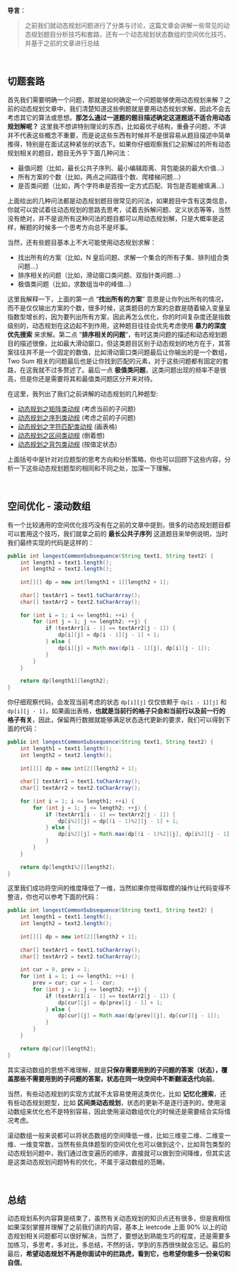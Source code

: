 **导言**：
> 之前我们就动态规划问题进行了分类与讨论，这篇文章会讲解一些常见的动态规划题目分析技巧和套路，还有一个动态规划状态数组的空间优化技巧，并基于之前的文章进行总结

<br>

## 切题套路

首先我们需要明确一个问题，那就是如何确定一个问题能够使用动态规划来解？之前的动态规划文章中，我们清楚知道这些例题就是要用动态规划求解，因此不会去考虑其它的算法或思想。**那怎么通过一道题的题目描述确定这道题适不适合用动态规划解呢？** 这里我不想讲特别理论的东西，比如最优子结构，重叠子问题，不讲并不代表这些概念不重要，而是说这些东西有时候并不是很容易从题目描述中简单推得，特别是在面试这种紧张的状态下。如果你仔细观察我们之前解过的所有动态规划相关的题目，题目无外乎下面几种问法：
* 最值问题（比如，最长公共子序列、最小编辑距离、背包能装的最大价值...）
* 所有方案的个数（比如，两点之间路径个数、爬楼梯问题...）
* 是否类问题（比如，两个字符串是否按一定方式匹配、背包是否能被填满...）

上面给出的几种问法都是动态规划题目很常见的问法，如果题目中含有这类信息，你就可以尝试着往动态规划的思路去思考，试着去拆解问题、定义状态等等，当然没有绝对，并不是说所有这种问法的题目都可以用动态规划解，只是大概率是这样，解题的时候多一个思考方向总不是坏事。

当然，还有些题目基本上不大可能使用动态规划求解：
* 找出所有的方案（比如，N 皇后问题、求解一个集合的所有子集、排列组合类问题...）
* 排序相关的问题（比如，滑动窗口类问题、双指针类问题...）
* 极值类问题（比如，求数组当中的峰值...）

这里我解释一下，上面的第一点 “**找出所有的方案**” 意思是让你列出所有的情况，而不是仅仅输出方案的个数，很多时候，这类题目的方案的总数是随着输入变量呈指数型增长的，因为要列出所有方案，因此再怎么优化，你的时间复杂度还是指数级别的，动态规划在这边起不到作用，这种题目往往会优先考虑使用 **暴力的深度优先搜索** 来求解。第二点 “**排序相关的问题**”，有时这类问题的描述和动态规划题目的描述很像，比如最大滑动窗口，但这类题目区别于动态规划的地方在于，其答案往往并不是一个固定的数值，比如滑动窗口类问题最后让你输出的是一个数组，Two Sum 相关的问题最后也是让你找到匹配的元素，对于这些问题都有固定的套路，在这我就不过多赘述了。最后一点 **极值类问题**，这类问题出现的频率不是很高，但是你还是需要将其和最值类问题区分开来对待。

在这里，我列出了我们之前讲解的动态规划的几种题型: 

* [动态规划之矩阵类动规](https://juejin.im/post/5dc642326fb9a04a6f0feb33) (考虑当前的子问题)
* [动态规划之序列类动规](https://juejin.im/post/5dd2d397f265da0bca789783) (考虑之前的子问题)
* [动态规划之字符匹配类动规](https://juejin.im/post/5dd868d751882573261edec3) (画表格)
* [动态规划之区间类动规](https://juejin.im/post/5de0bd8e5188255ee5387020) (倒着想)
* [动态规划之背包类动规](https://juejin.im/post/5df5472c518825126a6c6208) (按值定状态)

上面括号中是针对对应题型的思考方向和分析策略，你也可以回顾下这些内容，分析一下这些动态规划题型的相同和不同之处，加深一下理解。

<br>

## 空间优化 - 滚动数组

有一个比较通用的空间优化技巧没有在之前的文章中提到，很多的动态规划题目都可以套用这个技巧，我们就拿之前的 **最长公共子序列** 这道题目来举例说明，当时我们最终实现的代码是这样的：
```java
public int longestCommonSubsequence(String text1, String text2) {
    int length1 = text1.length();
    int length2 = text2.length();
    
    int[][] dp = new int[length1 + 1][length2 + 1];
    
    char[] textArr1 = text1.toCharArray();
    char[] textArr2 = text2.toCharArray();
    
    for (int i = 1; i <= length1; ++i) {
        for (int j = 1; j <= length2; ++j) {
            if (textArr1[i - 1] == textArr2[j - 1]) {
                dp[i][j] = dp[i - 1][j - 1] + 1;
            } else {
                dp[i][j] = Math.max(dp[i - 1][j], dp[i][j - 1]);
            }
        }
    }
    
    return dp[length1][length2];
}
```

你仔细观察代码，会发现当前考虑的状态 `dp[i][j]` 仅仅依赖于 `dp[i - 1][j]` 和 `dp[i][j - 1]`，如果画出表格，**也就是当前行的格子只会和当前行以及前一行的格子有关**，因此，保留两行数据就能够满足状态迭代更新的要求，我们可以得到下面的代码：
```java
public int longestCommonSubsequence(String text1, String text2) {
    int length1 = text1.length();
    int length2 = text2.length();
    
    int[][] dp = new int[2][length2 + 1];
    
    char[] textArr1 = text1.toCharArray();
    char[] textArr2 = text2.toCharArray();
    
    for (int i = 1; i <= length1; ++i) {
        for (int j = 1; j <= length2; ++j) {
            if (textArr1[i - 1] == textArr2[j - 1]) {
                dp[i%2][j] = dp[(i - 1)%2][j - 1] + 1;
            } else {
                dp[i%2][j] = Math.max(dp[(i - 1)%2][j], dp[i%2][j - 1]);
            }
        }
    }
    
    return dp[length1%2][length2];
}
```

这里我们成功将空间的维度降低了一维，当然如果你觉得取模的操作让代码变得不整洁，你也可以参考下面的代码：
```java
public int longestCommonSubsequence(String text1, String text2) {
    int length1 = text1.length();
    int length2 = text2.length();
    
    int[][] dp = new int[2][length2 + 1];
    
    char[] textArr1 = text1.toCharArray();
    char[] textArr2 = text2.toCharArray();
    
    int cur = 0, prev = 1;
    for (int i = 1; i <= length1; ++i) {
        prev = cur; cur = 1 - cur;
        for (int j = 1; j <= length2; ++j) {
            if (textArr1[i - 1] == textArr2[j - 1]) {
                dp[cur][j] = dp[prev][j - 1] + 1;
            } else {
                dp[cur][j] = Math.max(dp[prev][j], dp[cur][j - 1]);
            }
        }
    }
    
    return dp[cur][length2];
}
```

其实滚动数组的思想不难理解，就是**只保存需要用到的子问题的答案（状态），覆盖那些不需要用到的子问题的答案，状态在同一块空间中不断翻滚迭代向前**。

当然，有些动态规划的实现方式就不太容易使用这类优化，比如 **记忆化搜索**，还有些动态规划题型，比如 **区间类动态规划**，状态的更新不是逐行逐列的，使用滚动数组来优化也不是特别容易，因此使用滚动数组优化的时候还是需要结合实际情况考虑。

滚动数组一般来说都可以将状态数组的空间降低一维，比如三维变二维、二维变一维、一维变常数，当然有些具体题型的空间优化也可以做到这个，比如背包类型的动态规划问题中，我们通过改变遍历的顺序，直接就可以做到空间降维，但其实这是这类动态规划问题特有的优化，不属于滚动数组的范畴。

<br>

## 总结

动态规划系列内容算是结束了，虽然有关动态规划的知识点还有很多，但是我相信如果深刻掌握并理解了之前我们讲的内容，基本上 leetcode 上面 90% 以上的动态规划相关问题都可以很好解决，当然了，要想达到熟能生巧的程度，还是需要多加练习，多思考，多对比，多总结，不然的话，学到的东西很快就会忘记。最后的最后，**希望动态规划不再是你面试中的拦路虎，看到它，也希望你能多一份亲切和自信**。
